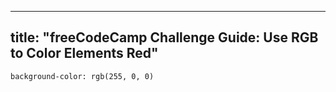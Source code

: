 
---
title: "freeCodeCamp Challenge Guide: Use RGB to Color Elements Red"
---

    background-color: rgb(255, 0, 0)
